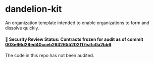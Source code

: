 # dandelion-kit
An organization template intended to enable organizations to form and dissolve quickly.


#### 🚨 Security Review Status: Contracts frozen for audit as of commit [003e66d29ed40cceb2632655202f17ea1c0a2bb6](https://github.com/1Hive/dandelion-org/tree/003e66d29ed40cceb2632655202f17ea1c0a2bb6)

The code in this repo has not been audited.


